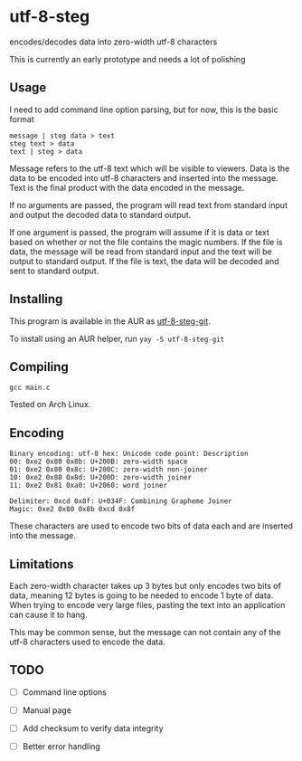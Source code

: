# utf-8-steg
encodes/decodes data into zero-width utf-8 characters

This is currently an early prototype and needs a lot of polishing
## Usage
I need to add command line option parsing, but for now, this is the basic format
```
message | steg data > text
steg text > data
text | steg > data
```
Message refers to the utf-8 text which will be visible to viewers. Data is the data to be encoded into utf-8 characters and inserted into the message. Text is the final product with the data encoded in the message.

If no arguments are passed, the program will read text from standard input and output the decoded data to standard output.

If one argument is passed, the program will assume if it is data or text based on whether or not the file contains the magic numbers. If the file is data, the message will be read from standard input and the text will be output to standard output. If the file is text, the data will be decoded and sent to standard output. 

## Installing
This program is available in the AUR as [utf-8-steg-git](https://aur.archlinux.org/pkgbase/utf-8-steg-git).

To install using an AUR helper, run `yay -S utf-8-steg-git`

## Compiling
```gcc main.c```

Tested on Arch Linux.

## Encoding
```
Binary encoding: utf-8 hex: Unicode code point: Description
00: 0xe2 0x80 0x8b: U+200B: zero-width space
01: 0xe2 0x80 0x8c: U+200C: zero-width non-joiner
10: 0xe2 0x80 0x8d: U+200D: zero-width joiner
11: 0xe2 0x81 0xa0: U+2060: word joiner

Delimiter: 0xcd 0x8f: U+034F: Combining Grapheme Joiner
Magic: 0xe2 0x80 0x8b 0xcd 0x8f
```
These characters are used to encode two bits of data each and are inserted into the message.

## Limitations
Each zero-width character takes up 3 bytes but only encodes two bits of data, meaning 12 bytes is going to be needed to encode 1 byte of data. When trying to encode very large files, pasting the text into an application can cause it to hang.

This may be common sense, but the message can not contain any of the utf-8 characters used to encode the data. 
## TODO
- [ ] Command line options
- [ ] Manual page
- [ ] Add checksum to verify data integrity
- [ ] Better error handling

